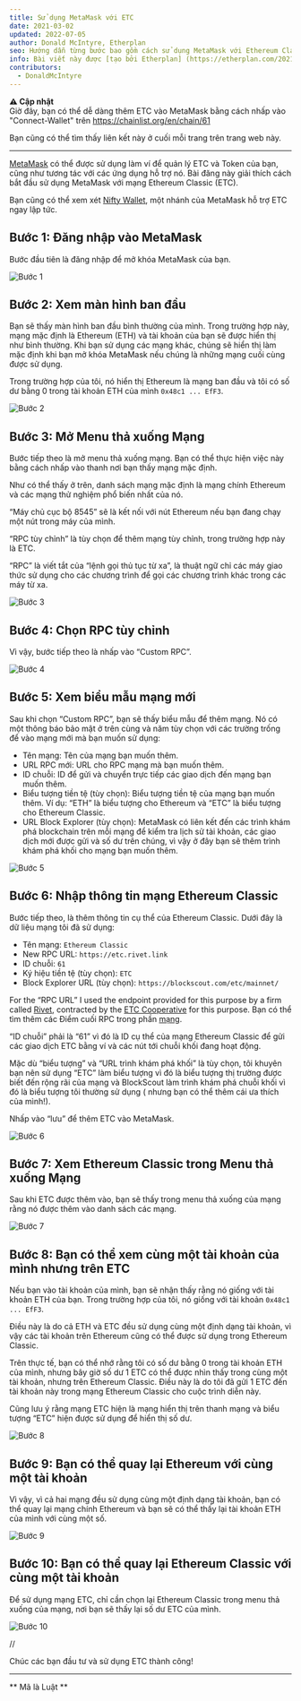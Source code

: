 ```yaml
---
title: Sử dụng MetaMask với ETC
date: 2021-03-02
updated: 2022-07-05
author: Donald McIntyre, Etherplan
seo: Hướng dẫn từng bước bao gồm cách sử dụng MetaMask với Ethereum Classic để gửi ETC và tương tác với các ứng dụng phi tập trung.
info: Bài viết này được [tạo bởi Etherplan] (https://etherplan.com/2021/03/02/how-to-connect-metamask-to-ethereum-classic/15512/). Để biết thêm hướng dẫn về Ethereum Classic, lý thuyết và các khái niệm về tiền điện tử, vui lòng xem [etherplan.com](https://etherplan.com).
contributors:
  - DonaldMcIntyre
---
```


**⚠️ Cập nhật**  
Giờ đây, bạn có thể dễ dàng thêm ETC vào MetaMask bằng cách nhấp vào "Connect-Wallet" trên https://chainlist.org/en/chain/61

Bạn cũng có thể tìm thấy liên kết này ở cuối mỗi trang trên trang web này.

---

[MetaMask](https://metamask.io) có thể được sử dụng làm ví để quản lý ETC và Token của bạn, cũng như tương tác với các ứng dụng hỗ trợ nó. Bài đăng này giải thích cách bắt đầu sử dụng MetaMask với mạng Ethereum Classic (ETC).

Bạn cũng có thể xem xét [Nifty Wallet](https://chrome.google.com/webstore/detail/nifty-wallet/jbdaocneiiinmjbjlgalhcelgbejmnid?ucbcb=1), một nhánh của MetaMask hỗ trợ ETC ngay lập tức.

## Bước 1: Đăng nhập vào MetaMask

Bước đầu tiên là đăng nhập để mở khóa MetaMask của bạn.

![Bước 1](./01.png)

## Bước 2: Xem màn hình ban đầu

Bạn sẽ thấy màn hình ban đầu bình thường của mình. Trong trường hợp này, mạng mặc định là Ethereum (ETH) và tài khoản của bạn sẽ được hiển thị như bình thường. Khi bạn sử dụng các mạng khác, chúng sẽ hiển thị làm mặc định khi bạn mở khóa MetaMask nếu chúng là những mạng cuối cùng được sử dụng.

Trong trường hợp của tôi, nó hiển thị Ethereum là mạng ban đầu và tôi có số dư bằng 0 trong tài khoản ETH của mình `0x48c1 ... EfF3`.

![Bước 2](./02.png)

## Bước 3: Mở Menu thả xuống Mạng

Bước tiếp theo là mở menu thả xuống mạng. Bạn có thể thực hiện việc này bằng cách nhấp vào thanh nơi bạn thấy mạng mặc định.

Như có thể thấy ở trên, danh sách mạng mặc định là mạng chính Ethereum và các mạng thử nghiệm phổ biến nhất của nó.

“Máy chủ cục bộ 8545” sẽ là kết nối với nút Ethereum nếu bạn đang chạy một nút trong máy của mình.

“RPC tùy chỉnh” là tùy chọn để thêm mạng tùy chỉnh, trong trường hợp này là ETC.

“RPC” là viết tắt của “lệnh gọi thủ tục từ xa”, là thuật ngữ chỉ các máy giao thức sử dụng cho các chương trình để gọi các chương trình khác trong các máy từ xa.

![Bước 3](./03.png)

## Bước 4: Chọn RPC tùy chỉnh

Vì vậy, bước tiếp theo là nhấp vào “Custom RPC”.

![Bước 4](./04.png)

## Bước 5: Xem biểu mẫu mạng mới

Sau khi chọn “Custom RPC”, bạn sẽ thấy biểu mẫu để thêm mạng. Nó có một thông báo bảo mật ở trên cùng và năm tùy chọn với các trường trống để vào mạng mới mà bạn muốn sử dụng:

- Tên mạng: Tên của mạng bạn muốn thêm.
- URL RPC mới: URL cho RPC mạng mà bạn muốn thêm.
- ID chuỗi: ID để gửi và chuyển trực tiếp các giao dịch đến mạng bạn muốn thêm.
- Biểu tượng tiền tệ (tùy chọn): Biểu tượng tiền tệ của mạng bạn muốn thêm. Ví dụ: “ETH” là biểu tượng cho Ethereum và “ETC” là biểu tượng cho Ethereum Classic.
- URL Block Explorer (tùy chọn): MetaMask có liên kết đến các trình khám phá blockchain trên mỗi mạng để kiểm tra lịch sử tài khoản, các giao dịch mới được gửi và số dư trên chúng, vì vậy ở đây bạn sẽ thêm trình khám phá khối cho mạng bạn muốn thêm.

![Bước 5](./05.png)

## Bước 6: Nhập thông tin mạng Ethereum Classic

Bước tiếp theo, là thêm thông tin cụ thể của Ethereum Classic. Dưới đây là dữ liệu mạng tôi đã sử dụng:

- Tên mạng: `Ethereum Classic`
- New RPC URL: `https://etc.rivet.link`
- ID chuỗi: `61`
- Ký hiệu tiền tệ (tùy chọn): `ETC`
- Block Explorer URL (tùy chọn): `https://blockscout.com/etc/mainnet/`

For the “RPC URL” I used the endpoint provided for this purpose by a firm called [Rivet](https://rivet.link/), contracted by the [ETC Cooperative](https://etccooperative.org) for this purpose. Bạn có thể tìm thêm các Điểm cuối RPC trong phần [mạng](/network/endpoints).

“ID chuỗi” phải là “61” vì đó là ID cụ thể của mạng Ethereum Classic để gửi các giao dịch ETC bằng ví và các nút tới chuỗi khối đang hoạt động.

Mặc dù “biểu tượng” và “URL trình khám phá khối” là tùy chọn, tôi khuyên bạn nên sử dụng “ETC” làm biểu tượng vì đó là biểu tượng thị trường được biết đến rộng rãi của mạng và BlockScout làm trình khám phá chuỗi khối vì đó là biểu tượng tôi thường sử dụng ( nhưng bạn có thể thêm cái ưa thích của mình!).

Nhấp vào “lưu” để thêm ETC vào MetaMask.

![Bước 6](./06-rivet.png)

## Bước 7: Xem Ethereum Classic trong Menu thả xuống Mạng

Sau khi ETC được thêm vào, bạn sẽ thấy trong menu thả xuống của mạng rằng nó được thêm vào danh sách các mạng.

![Bước 7](./07.png)

## Bước 8: Bạn có thể xem cùng một tài khoản của mình nhưng trên ETC

Nếu bạn vào tài khoản của mình, bạn sẽ nhận thấy rằng nó giống với tài khoản ETH của bạn. Trong trường hợp của tôi, nó giống với tài khoản `0x48c1 ... EfF3`.

Điều này là do cả ETH và ETC đều sử dụng cùng một định dạng tài khoản, vì vậy các tài khoản trên Ethereum cũng có thể được sử dụng trong Ethereum Classic.

Trên thực tế, bạn có thể nhớ rằng tôi có số dư bằng 0 trong tài khoản ETH của mình, nhưng bây giờ số dư 1 ETC có thể được nhìn thấy trong cùng một tài khoản, nhưng trên Ethereum Classic. Điều này là do tôi đã gửi 1 ETC đến tài khoản này trong mạng Ethereum Classic cho cuộc trình diễn này.

Cũng lưu ý rằng mạng ETC hiện là mạng hiển thị trên thanh mạng và biểu tượng “ETC” hiện được sử dụng để hiển thị số dư.

![Bước 8](./08.png)

## Bước 9: Bạn có thể quay lại Ethereum với cùng một tài khoản

Vì vậy, vì cả hai mạng đều sử dụng cùng một định dạng tài khoản, bạn có thể quay lại mạng chính Ethereum và bạn sẽ có thể thấy lại tài khoản ETH của mình với cùng một số.

![Bước 9](./09.png)

## Bước 10: Bạn có thể quay lại Ethereum Classic với cùng một tài khoản

Để sử dụng mạng ETC, chỉ cần chọn lại Ethereum Classic trong menu thả xuống của mạng, nơi bạn sẽ thấy lại số dư ETC của mình.

![Bước 10](./10.png)

//

Chúc các bạn đầu tư và sử dụng ETC thành công!

---

** Mã là Luật **
